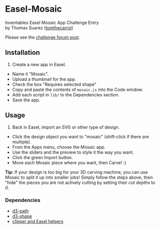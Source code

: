 # Easel-Mosaic

Inventables Easel Mosaic App Challenge Entry  
by Thomas Suarez ([tomthecarrot](https://github.com/tomthecarrot))

Please see the [challenge forum post](https://discuss.inventables.com/t/mosaic-app-challenge/28873).

## Installation
1. Create a new app in Easel.
- Name it "Mosaic".
- Upload a thumbnail for the app.
- Check the box "Requires selected shape"
- Copy and paste the contents of `mosaic.js` into the Code window.
- Add each script in `lib/` to the Dependencies section.
- Save the app.

## Usage
1. Back in Easel, import an SVG or other type of design.
- Click the design object you want to "mosaic" (shift-click if there are multiple).
- From the Apps menu, choose the Mosaic app.
- Use the sliders and the preview to style it the way you want.
- Click the green Import button.
- Move each Mosaic piece where you want, then Carve! :)

**Tip:** If your design is too big for your 3D carving machine, you can use Mosaic to split it up into smaller jobs!
Simply follow the steps above, then "hide" the pieces you are not actively cutting by setting their *cut depths* to *0*.

### Dependencies

- [d3-path](https://github.com/d3/d3-path)
- [d3-shape](https://github.com/d3/d3-shape)
- [clipper and Easel helpers](https://gist.github.com/nevernormal1/b69139572185d7a2ef2dd6d6a3ea1a23)
